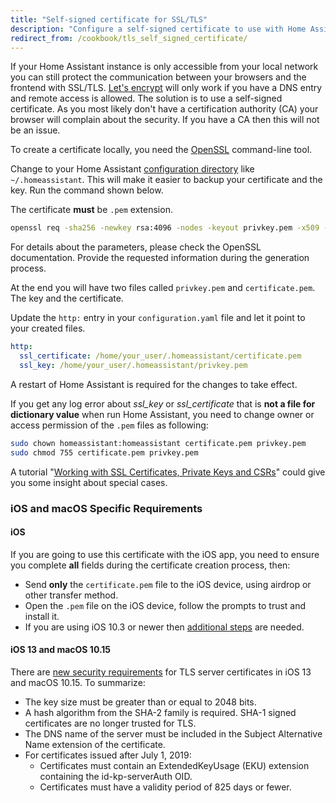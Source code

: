 ```yaml
---
title: "Self-signed certificate for SSL/TLS"
description: "Configure a self-signed certificate to use with Home Assistant"
redirect_from: /cookbook/tls_self_signed_certificate/
---
```


If your Home Assistant instance is only accessible from your local network you can still protect the communication between your browsers and the frontend with SSL/TLS. 
[Let's encrypt]({{site_root}}/blog/2017/09/27/effortless-encryption-with-lets-encrypt-and-duckdns/) will only work if you have a DNS entry and remote access is allowed. 
The solution is to use a self-signed certificate. As you most likely don't have a certification authority (CA) your browser will complain about the security. If you have a CA then this will not be an issue.

To create a certificate locally, you need the [OpenSSL](https://www.openssl.org/) command-line tool.

Change to your Home Assistant [configuration directory](/getting-started/configuration/) like `~/.homeassistant`. This will make it easier to backup your certificate and the key. Run the command shown below. 

The certificate **must** be `.pem` extension.

```bash
openssl req -sha256 -newkey rsa:4096 -nodes -keyout privkey.pem -x509 -days 730 -out certificate.pem
```

For details about the parameters, please check the OpenSSL documentation. Provide the requested information during the generation process. 

At the end you will have two files called `privkey.pem` and `certificate.pem`. The key and the certificate.

Update the `http:` entry in your `configuration.yaml` file and let it point to your created files. 

```yaml
http:
  ssl_certificate: /home/your_user/.homeassistant/certificate.pem
  ssl_key: /home/your_user/.homeassistant/privkey.pem
```

A restart of Home Assistant is required for the changes to take effect.

If you get any log error about *ssl_key* or *ssl_certificate* that is **not a file for dictionary value** when run Home Assistant, you need to change owner or access permission of the `.pem` files as following:
  
```bash
sudo chown homeassistant:homeassistant certificate.pem privkey.pem
sudo chmod 755 certificate.pem privkey.pem
```

A tutorial "[Working with SSL Certificates, Private Keys and CSRs](https://www.digitalocean.com/community/tutorials/openssl-essentials-working-with-ssl-certificates-private-keys-and-csrs)" could give you some insight about special cases.

### iOS and macOS Specific Requirements

#### iOS
If you are going to use this certificate with the iOS app, you need to ensure you complete **all** fields during the certificate creation process, then:

* Send **only** the `certificate.pem` file to the iOS device, using airdrop or other transfer method.
* Open the `.pem` file on the iOS device, follow the prompts to trust and install it.
* If you are using iOS 10.3 or newer then [additional steps](https://support.apple.com/en-us/HT204477) are needed.

#### iOS 13 and macOS 10.15

There are [new security requirements](https://support.apple.com/en-us/HT210176) for TLS server certificates in iOS 13 and macOS 10.15. To summarize:

* The key size must be greater than or equal to 2048 bits.
* A hash algorithm from the SHA-2 family is required. SHA-1 signed certificates are no longer trusted for TLS.
* The DNS name of the server must be included in the Subject Alternative Name extension of the certificate.
* For certificates issued after July 1, 2019:
  * Certificates must contain an ExtendedKeyUsage (EKU) extension containing the id-kp-serverAuth OID.
  * Certificates must have a validity period of 825 days or fewer.
